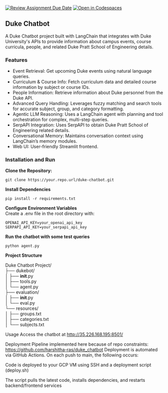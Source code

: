 [![Review Assignment Due Date](https://classroom.github.com/assets/deadline-readme-button-22041afd0340ce965d47ae6ef1cefeee28c7c493a6346c4f15d667ab976d596c.svg)](https://classroom.github.com/a/oqjgKq0J)
[![Open in Codespaces](https://classroom.github.com/assets/launch-codespace-2972f46106e565e64193e422d61a12cf1da4916b45550586e14ef0a7c637dd04.svg)](https://classroom.github.com/open-in-codespaces?assignment_repo_id=19023621)

## Duke Chatbot
    
A Duke Chatbot project built with LangChain that integrates with Duke University's APIs to provide information about campus events, course curricula, people, and related Duke Pratt School of Engineering details.   

### Features   

- Event Retrieval: Get upcoming Duke events using natural language queries.
- Curriculum & Course Info: Fetch curriculum data and detailed course information by subject or course IDs.
- People Information: Retrieve information about Duke personnel from the Duke API.
- Advanced Query Handling: Leverages fuzzy matching and search tools for accurate subject, group, and category formatting.
- Agentic LLM Reasoning: Uses a LangChain agent with planning and tool orchestration for complex, multi-step queries.
- SerpAPI Integration: Uses SerpAPI to obtain Duke Pratt School of Engineering related details.
- Conversational Memory: Maintains conversation context using LangChain’s memory modules.
- Web UI: User-friendly Streamlit frontend.

### Installation and Run

**Clone the Repository:**

`git clone https://your.repo.url/duke-chatbot.git`   

**Install Dependencies**

`pip install -r requirements.txt`
 
**Configure Environment Variables**   
Create a .env file in the root directory with:    

`OPENAI_API_KEY=your_openai_api_key`
`SERPAPI_API_KEY=your_serpapi_api_key`

**Run the chatbot with some test queries**

`python agent.py`

**Project Structure**  

Duke Chatbot Project/    
├── dukebot/     
│   ├── __init__.py   
│   ├── tools.py    
│   └── agent.py    
├── evaluation/       
│   ├── __init__.py    
│   └── eval.py    
└── resources/     
│    ├── groups.txt   
│    ├── categories.txt     
│    └── subjects.txt    

Usage
Access the chatbot at http://35.226.168.195:8501/

Deployment
Pipeline implemented here because of repo constraints: https://github.com/harshitha-ras/duke_chatbot
Deployment is automated via GitHub Actions. On each push to main, the following occurs:

Code is deployed to your GCP VM using SSH and a deployment script (deploy.sh)

The script pulls the latest code, installs dependencies, and restarts backend/frontend services
